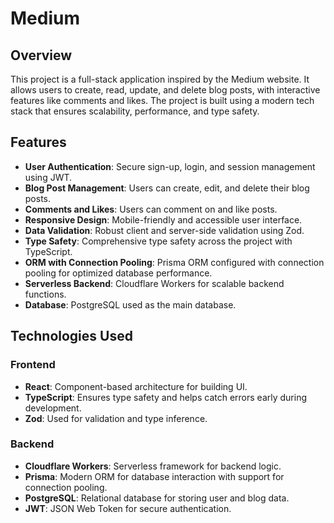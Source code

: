 # Medium

## Overview
This project is a full-stack application inspired by the Medium website. It allows users to create, read, update, and delete blog posts, with interactive features like comments and likes. The project is built using a modern tech stack that ensures scalability, performance, and type safety.

## Features
- **User Authentication**: Secure sign-up, login, and session management using JWT.
- **Blog Post Management**: Users can create, edit, and delete their blog posts.
- **Comments and Likes**: Users can comment on and like posts.
- **Responsive Design**: Mobile-friendly and accessible user interface.
- **Data Validation**: Robust client and server-side validation using Zod.
- **Type Safety**: Comprehensive type safety across the project with TypeScript.
- **ORM with Connection Pooling**: Prisma ORM configured with connection pooling for optimized database performance.
- **Serverless Backend**: Cloudflare Workers for scalable backend functions.
- **Database**: PostgreSQL used as the main database.

## Technologies Used
### Frontend
- **React**: Component-based architecture for building UI.
- **TypeScript**: Ensures type safety and helps catch errors early during development.
- **Zod**: Used for validation and type inference.

### Backend
- **Cloudflare Workers**: Serverless framework for backend logic.
- **Prisma**: Modern ORM for database interaction with support for connection pooling.
- **PostgreSQL**: Relational database for storing user and blog data.
- **JWT**: JSON Web Token for secure authentication.


